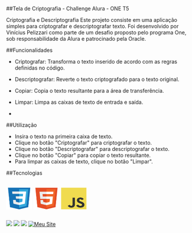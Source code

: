 ##Tela de Criptografia - Challenge Alura - ONE T5

Criptografia e Descriptografia
Este projeto consiste em uma aplicação simples para criptografar e descriptografar texto. Foi desenvolvido por Vinícius Pelizzari como parte de um desafio proposto pelo programa One, sob responsabilidade da Alura e patrocinado pela Oracle.

##Funcionalidades
- Criptografar: Transforma o texto inserido de acordo com as regras definidas no código.
- Descriptografar: Reverte o texto criptografado para o texto original.
- Copiar: Copia o texto resultante para a área de transferência.
- Limpar: Limpa as caixas de texto de entrada e saída.

- 
##Utilização
- Insira o texto na primeira caixa de texto.
- Clique no botão "Criptografar" para criptografar o texto.
- Clique no botão "Descriptografar" para descriptografar o texto.
- Clique no botão "Copiar" para copiar o texto resultante.
- Para limpar as caixas de texto, clique no botão "Limpar".

##Tecnologias
<div style="display: inline_block"><br>
  <img align="center" alt="mysql" height="60" width="70" src="https://github.com/devicons/devicon/blob/master/icons/css3/css3-original.svg">
  <img align="center" alt="mysql" height="60" width="70" src="https://github.com/devicons/devicon/blob/master/icons/html5/html5-original.svg">
  <img align="center" alt="mysql" height="60" width="70" src="https://github.com/devicons/devicon/blob/master/icons/javascript/javascript-original.svg">
</div>

 ##
<div>
 <a href="https://discord.com/channels/@me/1031649002757824533" target="_blank"><img src="https://img.shields.io/badge/Discord-7289DA?style=for-the-badge&logo=discord&logoColor=white" target="_blank"></a> 
  <a href = "mailto:dev@vpelizzarisilva.com.br"><img src="https://img.shields.io/badge/-Gmail-%23333?style=for-the-badge&logo=gmail&logoColor=white" target="_blank"></a>
  <a href="https://www.linkedin.com/in/vpelizzari/" target="_blank"><img src="https://img.shields.io/badge/-LinkedIn-%230077B5?style=for-the-badge&logo=linkedin&logoColor=white" target="_blank"></a>
  <a href="https://vpelizzarisilva.com.br/" target="_blank"><img src="https://img.shields.io/badge/-Portf%C3%B3lio-%2300C?style=for-the-badge&logo=&logoColor=white" alt="Meu Site" target="blank"></a>
</div>
